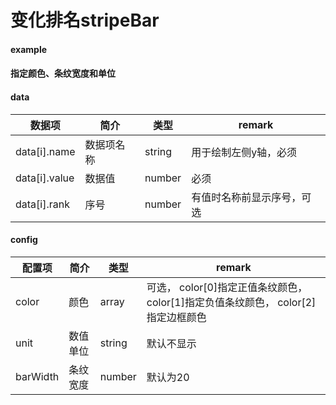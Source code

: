 # 变化排名stripeBar

#### example
<vuep template="#simple"></vuep>

<script v-pre type="text/x-template" id="simple">
<template>
    <e-variety-bar :data="data" style="width: 600px; height: 400px;"></e-variety-bar>
</template>

<script>
  export default {
    data () {
      return {
        data: [
            { name: '广州', rank: 1, value: -2.5 },
            { name: '广州', rank: 2, value: -2.8 },
            { name: '广州', rank: 3, value: -2.9 },
            { name: '广州', rank: 4, value: -3.1 },
            { name: '广州', rank: 5, value: -3.5 },
            { name: '广州', rank: 6, value: -3.8 },
            { name: '广州', rank: 7, value: 4.5 },
            { name: '广州', rank: 8, value: 4.8 },
            { name: '广州', rank: 9, value: 5.6 },
            { name: '广州', rank: 10, value: 5.8 }
        ]
      }
    }
  }
</script>
</script>

#### 指定颜色、条纹宽度和单位
<vuep template="#simple_2"></vuep>

<script v-pre type="text/x-template" id="simple_2">
<template>
    <e-variety-bar 
        :data="data" 
        :config="{
            color: ['#d8cf3a', '#20cb44', '#ddd'],
            barWidth: 20,
            unit: '%'
        }"
        style="width: 600px; height: 500px;"
    ></e-variety-bar>
</template>

<script>
  export default {
    data () {
      return {
        data: [
            { name: '广州', rank: 1, value: -2.5 },
            { name: '广州', rank: 2, value: -2.8 },
            { name: '广州', rank: 3, value: 2.9 },
            { name: '广州', rank: 4, value: 3.1 },
            { name: '广州', rank: 5, value: 3.5 },
            { name: '广州', rank: 6, value: 3.8 },
            { name: '广州', rank: 7, value: 4.5 },
            { name: '广州', rank: 8, value: 4.8 },
            { name: '广州', rank: 9, value: 5.6 },
            { name: '广州', rank: 10, value: 5.8 },
            { name: '广州', rank: 11, value: 5.8 },
            { name: '广州', rank: 12, value: 6.2 }
        ]
      }
    }
  }
</script>
</script>

#### data

| 数据项 | 简介 | 类型 | remark |
| --- | --- | --- | --- |
| data[i].name | 数据项名称 | string | 用于绘制左侧y轴，必须 |
| data[i].value | 数据值 | number | 必须 |
| data[i].rank | 序号 | number | 有值时名称前显示序号，可选 |

#### config

| 配置项 | 简介 | 类型 | remark |
| --- | --- | --- | --- |
| color | 颜色 | array | 可选， color[0]指定正值条纹颜色， color[1]指定负值条纹颜色， color[2]指定边框颜色 |
| unit | 数值单位 | string | 默认不显示 |
| barWidth | 条纹宽度 |  number | 默认为20 |
